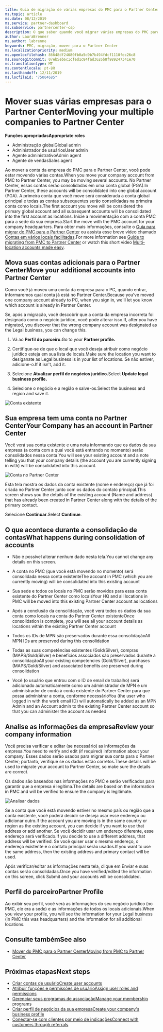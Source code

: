 ```yaml
---
title: Guia de migração de várias empresas do PMC para o Partner Center | Partner Center
ms.topic: article
ms.date: 08/12/2019
ms.service: partner-dashboard
ms.subservice: partnercenter-csp
description: O que saber quando você migrar várias empresas do PMC para o Partner Center e os consolidará em uma conta global principal.
author: LauraBrenner
ms.author: labrenne
keywords: PMC, migração, mover para o Partner Center
ms.localizationpriority: medium
ms.openlocfilehash: 86648df24680fb0a5d9b7b494fdcf1110fec26c8
ms.sourcegitcommit: 07eb5eb6c1cfed1c84fad3626b8f989247341e70
ms.translationtype: MT
ms.contentlocale: pt-BR
ms.lasthandoff: 12/11/2019
ms.locfileid: "75004685"
---
```

# <a name="moving-your-multiple-companies-to-partner-center"></a><span data-ttu-id="711bf-104">Mover suas várias empresas para o Partner Center</span><span class="sxs-lookup"><span data-stu-id="711bf-104">Moving your multiple companies to Partner Center</span></span>

<span data-ttu-id="711bf-105">**Funções apropriadas**</span><span class="sxs-lookup"><span data-stu-id="711bf-105">**Appropriate roles**</span></span>
-   <span data-ttu-id="711bf-106">Administração global</span><span class="sxs-lookup"><span data-stu-id="711bf-106">Global admin</span></span>
-   <span data-ttu-id="711bf-107">Administrador de usuários</span><span class="sxs-lookup"><span data-stu-id="711bf-107">User admin</span></span>
-   <span data-ttu-id="711bf-108">Agente administrativo</span><span class="sxs-lookup"><span data-stu-id="711bf-108">Admin agent</span></span>
-   <span data-ttu-id="711bf-109">Agente de vendas</span><span class="sxs-lookup"><span data-stu-id="711bf-109">Sales agent</span></span>

<span data-ttu-id="711bf-110">Ao mover a conta da empresa do PMC para o Partner Center, você pode estar movendo várias contas.</span><span class="sxs-lookup"><span data-stu-id="711bf-110">When you move your company account from PMC to Partner Center, you may be moving several accounts.</span></span> <span data-ttu-id="711bf-111">No Partner Center, essas contas serão consolidadas em uma conta global (PGA).</span><span class="sxs-lookup"><span data-stu-id="711bf-111">In Partner Center, these accounts will be consolidated into one global account (PGA).</span></span> <span data-ttu-id="711bf-112">A primeira conta que você move será considerada a conta global principal e todas as contas subsequentes serão consolidadas na primeira conta como locais.</span><span class="sxs-lookup"><span data-stu-id="711bf-112">The first account you move will be considered the primary global account and all subsequent accounts will be consolidated into the first account as locations.</span></span> <span data-ttu-id="711bf-113">Inicie a movimentação com a conta PMC para a sede da sua empresa.</span><span class="sxs-lookup"><span data-stu-id="711bf-113">Start the move with the PMC account for your company headquarters.</span></span> <span data-ttu-id="711bf-114">Para obter mais informações, consulte o [Guia para migrar do PMC para o Partner Center](guide-to-migration.md) ou assista esse breve vídeo chamado [Contas em vários locais facilitadas](https://vimeo.com/290335248).</span><span class="sxs-lookup"><span data-stu-id="711bf-114">For more information see [Guide to migrating from PMC to Partner Center](guide-to-migration.md) or watch this short video [Multi-location accounts made easy](https://vimeo.com/290335248).</span></span>

## <a name="move-your-additional-accounts-into-partner-center"></a><span data-ttu-id="711bf-115">Mova suas contas adicionais para o Partner Center</span><span class="sxs-lookup"><span data-stu-id="711bf-115">Move your additional accounts into Partner Center</span></span> 

<span data-ttu-id="711bf-116">Como você já moveu uma conta da empresa para o PC, quando entrar, informaremos qual conta já está no Partner Center.</span><span class="sxs-lookup"><span data-stu-id="711bf-116">Because you've moved one company account already to PC, when you sign in, we'll let you know which account is already in Partner Center.</span></span> 


<span data-ttu-id="711bf-117">Se, após a migração, você descobrir que a conta da empresa incorreta foi designada como o negócio jurídico, você pode alterar isso.</span><span class="sxs-lookup"><span data-stu-id="711bf-117">If, after you have migrated, you discover that the wrong company account was designated as the Legal business, you can change this.</span></span>

1. <span data-ttu-id="711bf-118">Vá ao **Perfil do parceiro.**</span><span class="sxs-lookup"><span data-stu-id="711bf-118">Go to your **Partner profile.**</span></span>

2. <span data-ttu-id="711bf-119">Certifique-se de que o local que você deseja atribuir como negócio jurídico esteja em sua lista de locais.</span><span class="sxs-lookup"><span data-stu-id="711bf-119">Make sure the location you want to desiganate as Legal business is in your list of locations.</span></span> <span data-ttu-id="711bf-120">Se não estiver, adicione-o.</span><span class="sxs-lookup"><span data-stu-id="711bf-120">If it isn't, add it.</span></span>

3. <span data-ttu-id="711bf-121">Selecione **Atualizar perfil de negócios jurídico.**</span><span class="sxs-lookup"><span data-stu-id="711bf-121">Select **Update legal business profile.**</span></span>

4. <span data-ttu-id="711bf-122">Selecione o negócio e a região e salve-os.</span><span class="sxs-lookup"><span data-stu-id="711bf-122">Select the business and region and save it.</span></span>

![Conta existente](images/migration/accountwithus.png)

## <a name="your-company-has-an-account-in-partner-center"></a><span data-ttu-id="711bf-124">Sua empresa tem uma conta no Partner Center</span><span class="sxs-lookup"><span data-stu-id="711bf-124">Your Company has an account in Partner Center</span></span>

<span data-ttu-id="711bf-125">Você verá sua conta existente e uma nota informando que os dados da sua empresa (a conta com a qual você está entrando no momento) serão consolidados nessa conta.</span><span class="sxs-lookup"><span data-stu-id="711bf-125">You will see your existing account and a note telling you that your company details (the account you are currently signing in with) will be consolidated into this account.</span></span>

![Conta no Partner Center](images/migration/existingaccount2.png)

<span data-ttu-id="711bf-127">Esta tela mostra os dados da conta existente (nome e endereço) que já foi criada no Partner Center junto com os dados do contato principal.</span><span class="sxs-lookup"><span data-stu-id="711bf-127">This screen shows you the details of the existing account (Name and address) that has already been created in Partner Center along with the details of the primary contact.</span></span> 

<span data-ttu-id="711bf-128">Selecione **Continuar**.</span><span class="sxs-lookup"><span data-stu-id="711bf-128">Select **Continue**.</span></span>

## <a name="what-happens-during-consolidation-of-accounts"></a><span data-ttu-id="711bf-129">O que acontece durante a consolidação de contas</span><span class="sxs-lookup"><span data-stu-id="711bf-129">What happens during consolidation of accounts</span></span>

- <span data-ttu-id="711bf-130">Não é possível alterar nenhum dado nesta tela.</span><span class="sxs-lookup"><span data-stu-id="711bf-130">You cannot change any details on this screen.</span></span> 

- <span data-ttu-id="711bf-131">A conta no PMC (que você está movendo no momento) será consolidada nessa conta existente</span><span class="sxs-lookup"><span data-stu-id="711bf-131">The account in PMC (which you are currently moving) will be consolidated into this existing account</span></span> 

- <span data-ttu-id="711bf-132">Sua sede e todos os locais no PMC serão movidos para essa conta existente do Partner Center como locais</span><span class="sxs-lookup"><span data-stu-id="711bf-132">Your HQ and all locations in PMC will be moved into this existing Partner Center account as locations</span></span>

- <span data-ttu-id="711bf-133">Após a conclusão da consolidação, você verá todos os dados da sua conta como locais na conta do Partner Center existente</span><span class="sxs-lookup"><span data-stu-id="711bf-133">Once consolidation is complete, you will see all your account details as locations within the existing Partner Center account</span></span> 

- <span data-ttu-id="711bf-134">Todos os IDs de MPN são preservados durante essa consolidação</span><span class="sxs-lookup"><span data-stu-id="711bf-134">All MPN IDs are preserved during this consolidation</span></span>

- <span data-ttu-id="711bf-135">Todas as suas competências existentes (Gold/Silver), compras (MAPS/Gold/Silver) e benefícios associados são preservados durante a consolidação</span><span class="sxs-lookup"><span data-stu-id="711bf-135">All your existing competencies (Gold/Silver), purchases (MAPS/Gold/Silver) and associated benefits are preserved during consolidation</span></span>

- <span data-ttu-id="711bf-136">Você (o usuário que entrou com o ID de email de trabalho) será adicionado automaticamente como um administrador de MPN e um administrador de conta à conta existente do Partner Center para que possa administrar a conta, conforme necessário</span><span class="sxs-lookup"><span data-stu-id="711bf-136">You (the user who logged in with the work email ID) will automatically be added as an MPN Admin and an Account admin to the existing Partner Center account so that you can administer the account as needed</span></span> 


## <a name="review-your-company-information"></a><span data-ttu-id="711bf-137">Analise as informações da empresa</span><span class="sxs-lookup"><span data-stu-id="711bf-137">Review your company information</span></span>

<span data-ttu-id="711bf-138">Você precisa verificar e editar (se necessário) as informações da empresa.</span><span class="sxs-lookup"><span data-stu-id="711bf-138">You need to verify and edit (if required) information about your company.</span></span> <span data-ttu-id="711bf-139">Esses dados serão usados para migrar sua conta para o Partner Center; portanto, verifique se os dados estão corretos.</span><span class="sxs-lookup"><span data-stu-id="711bf-139">These details will be used to migrate your account to Partner Center, so make sure the details are correct.</span></span> 

<span data-ttu-id="711bf-140">Os dados são baseados nas informações no PMC e serão verificados para garantir que a empresa é legítima.</span><span class="sxs-lookup"><span data-stu-id="711bf-140">The details are based on the information in PMC and will be verified to ensure the company is legitimate.</span></span> 

![Analisar dados](images/migration/review.png)

<span data-ttu-id="711bf-142">Se a conta que você está movendo estiver no mesmo país ou região que a conta existente, você poderá decidir se deseja usar esse endereço ou adicionar outro.</span><span class="sxs-lookup"><span data-stu-id="711bf-142">If the account you are moving is in the same country or region as the existing account, you can decide if you want to use that address or add another.</span></span> <span data-ttu-id="711bf-143">Se você decidir usar um endereço diferente, esse endereço será verificado.</span><span class="sxs-lookup"><span data-stu-id="711bf-143">If you decide to use a different address, that address will be verified.</span></span> <span data-ttu-id="711bf-144">Se você quiser usar o mesmo endereço, o endereço existente e o contato principal serão usados.</span><span class="sxs-lookup"><span data-stu-id="711bf-144">If you want to use the same address, then the existing address and primary contact will be used.</span></span>

<span data-ttu-id="711bf-145">Após verificar/editar as informações nesta tela, clique em Enviar e suas contas serão consolidadas.</span><span class="sxs-lookup"><span data-stu-id="711bf-145">Once you have verified/edited the information on this screen, click Submit and your accounts will be consolidated.</span></span>

## <a name="partner-profile"></a><span data-ttu-id="711bf-146">Perfil do parceiro</span><span class="sxs-lookup"><span data-stu-id="711bf-146">Partner Profile</span></span>

<span data-ttu-id="711bf-147">Ao exibir seu perfil, você verá as informações do seu negócio jurídico (no PMC, ele era a sede) e as informações de todos os locais adicionais.</span><span class="sxs-lookup"><span data-stu-id="711bf-147">When you view your profile, you will see the information for your Legal business (in PMC this was headquarters) and the information for all additional locations.</span></span>

## <a name="see-also"></a><span data-ttu-id="711bf-148">Consulte também</span><span class="sxs-lookup"><span data-stu-id="711bf-148">See also</span></span>

- [<span data-ttu-id="711bf-149">Mover do PMC para o Partner Center</span><span class="sxs-lookup"><span data-stu-id="711bf-149">Moving from PMC to Partner Center</span></span>](move-pmc-pc-map.md)

## <a name="next-steps"></a><span data-ttu-id="711bf-150">Próximas etapas</span><span class="sxs-lookup"><span data-stu-id="711bf-150">Next steps</span></span>

- [<span data-ttu-id="711bf-151">Criar contas de usuário</span><span class="sxs-lookup"><span data-stu-id="711bf-151">Create user accounts </span></span>](create-user-accounts-and-set-permissions.md)
- [<span data-ttu-id="711bf-152">Atribuir funções e permissões de usuário</span><span class="sxs-lookup"><span data-stu-id="711bf-152">Assign user roles and permissions</span></span>](permissions-overview.md)
- [<span data-ttu-id="711bf-153">Gerenciar seus programas de associação</span><span class="sxs-lookup"><span data-stu-id="711bf-153">Manage your membership programs</span></span>](renew-mpn-offers.md)
- [<span data-ttu-id="711bf-154">Criar perfil de negócios da sua empresa</span><span class="sxs-lookup"><span data-stu-id="711bf-154">Create your company's business profile</span></span>](create-a-marketing-profile.md)
- [<span data-ttu-id="711bf-155">Conectar-se com clientes por meio de indicações</span><span class="sxs-lookup"><span data-stu-id="711bf-155">Connect with customers through referrals</span></span>](responding-to-referrals.md)
